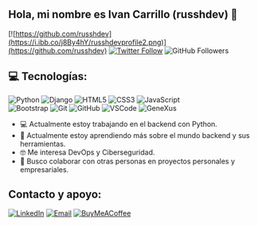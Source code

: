 ## Hola, mi nombre es Ivan Carrillo (russhdev) 👋
[![https://github.com/russhdev](https://i.ibb.co/j8By4hY/russhdevprofile2.png)](https://github.com/russhdev)
[![Twitter Follow](https://img.shields.io/twitter/follow/russhdevmx?style=social)](https://twitter.com/russhdevmx)
![GitHub Followers](https://img.shields.io/github/followers/russhdev?style=social)

## 💻 Tecnologías:
![Python](https://img.shields.io/badge/Python-3775a8?style=for-the-badge&logo=python&logoColor=white&labelColor=ffd747)
![Django](https://img.shields.io/badge/Django-101010?style=for-the-badge&logo=django&logoColor=white&labelColor=092e20)
![HTML5](https://img.shields.io/badge/HTML5-e14e1d?style=for-the-badge&logo=html5&logoColor=white&labelColor=101010)
![CSS3](https://img.shields.io/badge/CSS3-0277bd?style=for-the-badge&logo=css3&logoColor=white&labelColor=101010)
![JavaScript](https://img.shields.io/badge/JavaScript-f0db4f?style=for-the-badge&logo=javascript&logoColor=white&labelColor=101010)<br>
![Bootstrap](https://img.shields.io/badge/Bootstrap-8813fc?style=for-the-badge&logo=bootstrap&logoColor=white&labelColor=101010)
![Git](https://img.shields.io/badge/Git-f03c2e?style=for-the-badge&logo=git&logoColor=white&labelColor=101010)
![GitHub](https://img.shields.io/badge/GitHub-242938?style=for-the-badge&logo=github&logoColor=white&labelColor=101010)
![VSCode](https://img.shields.io/badge/VSCode-0877b9?style=for-the-badge&logo=visualstudiocode&logoColor=white&labelColor=242938)
![GeneXus](https://img.shields.io/badge/GeneXus-DE1951?style=for-the-badge&logo=gitee&logoColor=white&labelColor=101010)

- 💻 Actualmente estoy trabajando en el backend con Python.
- 🌱 Actualmente estoy aprendiendo más sobre el mundo backend y sus herramientas.
- 🤓 Me interesa DevOps y Ciberseguridad.
- 🦾 Busco colaborar con otras personas en proyectos personales y empresariales.

## Contacto y apoyo:
[![LinkedIn](https://img.shields.io/badge/LinkedIn-russh_dev-0077B5?style=for-the-badge&logo=linkedin&logoColor=white&labelColor=101010)](https://www.linkedin.com/in/russhdev)
[![Email](https://img.shields.io/badge/russhdevmx@gmail.com-email_-D14836?style=for-the-badge&logo=gmail&logoColor=white&labelColor=101010)](mailto:russhdevmx@gmail.com)
[![BuyMeACoffee](https://img.shields.io/badge/Buy_Me_A_Coffee-apoyamitrabajo-FFDD00?style=for-the-badge&logo=buy-me-a-coffee&logoColor=white&labelColor=101010)](https://www.buymeacoffee.com/russhdev)

<!--
**russhdev/russhdev** is a ✨ _special_ ✨ repository because its `README.md` (this file) appears on your GitHub profile.

Here are some ideas to get you started:

- 🔭 I’m currently working on ...
- 🌱 I’m currently learning ...
- 👯 I’m looking to collaborate on ...
- 🤔 I’m looking for help with ...
- 💬 Ask me about ...
- 📫 How to reach me: ...
- 😄 Pronouns: ...
- ⚡ Fun fact: ...
-->
